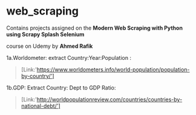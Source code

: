  # web_scraping

Contains projects assigned on the **Modern Web Scraping with Python using Scrapy Splash Selenium**

course on Udemy by **Ahmed Rafik**

1a.Worldometer: extract Country:Year:Population : 
>[Link:'https://www.worldometers.info/world-population/population-by-country/']

1b.GDP: Extract Country: Dept to GDP Ratio:
>[Link:'http://worldpopulationreview.com/countries/countries-by-national-debt/']

